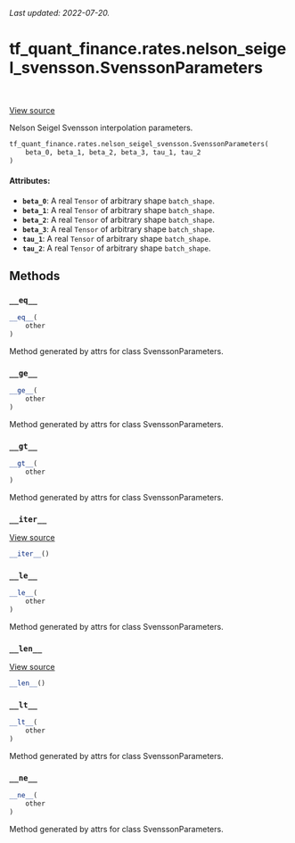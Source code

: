 <!--
This file is generated by a tool. Do not edit directly.
For open-source contributions the docs will be updated automatically.
-->

*Last updated: 2022-07-20.*

<div itemscope itemtype="http://developers.google.com/ReferenceObject">
<meta itemprop="name" content="tf_quant_finance.rates.nelson_seigel_svensson.SvenssonParameters" />
<meta itemprop="path" content="Stable" />
<meta itemprop="property" content="__eq__"/>
<meta itemprop="property" content="__ge__"/>
<meta itemprop="property" content="__gt__"/>
<meta itemprop="property" content="__init__"/>
<meta itemprop="property" content="__iter__"/>
<meta itemprop="property" content="__le__"/>
<meta itemprop="property" content="__len__"/>
<meta itemprop="property" content="__lt__"/>
<meta itemprop="property" content="__ne__"/>
</div>

# tf_quant_finance.rates.nelson_seigel_svensson.SvenssonParameters

<!-- Insert buttons and diff -->

<table class="tfo-notebook-buttons tfo-api" align="left">
</table>

<a target="_blank" href="https://github.com/google/tf-quant-finance/blob/master/tf_quant_finance/rates/nelson_seigel_svensson/nelson_seigel_svensson_interpolation.py">View source</a>



Nelson Seigel Svensson interpolation parameters.

```python
tf_quant_finance.rates.nelson_seigel_svensson.SvenssonParameters(
    beta_0, beta_1, beta_2, beta_3, tau_1, tau_2
)
```



<!-- Placeholder for "Used in" -->


#### Attributes:

* <b>`beta_0`</b>: A real `Tensor` of arbitrary shape `batch_shape`.
* <b>`beta_1`</b>: A real `Tensor` of arbitrary shape `batch_shape`.
* <b>`beta_2`</b>: A real `Tensor` of arbitrary shape `batch_shape`.
* <b>`beta_3`</b>: A real `Tensor` of arbitrary shape `batch_shape`.
* <b>`tau_1`</b>: A real `Tensor` of arbitrary shape `batch_shape`.
* <b>`tau_2`</b>: A real `Tensor` of arbitrary shape `batch_shape`.

## Methods

<h3 id="__eq__"><code>__eq__</code></h3>

```python
__eq__(
    other
)
```

Method generated by attrs for class SvenssonParameters.


<h3 id="__ge__"><code>__ge__</code></h3>

```python
__ge__(
    other
)
```

Method generated by attrs for class SvenssonParameters.


<h3 id="__gt__"><code>__gt__</code></h3>

```python
__gt__(
    other
)
```

Method generated by attrs for class SvenssonParameters.


<h3 id="__iter__"><code>__iter__</code></h3>

<a target="_blank" href="https://github.com/google/tf-quant-finance/blob/master/tf_quant_finance/utils/dataclass.py">View source</a>

```python
__iter__()
```




<h3 id="__le__"><code>__le__</code></h3>

```python
__le__(
    other
)
```

Method generated by attrs for class SvenssonParameters.


<h3 id="__len__"><code>__len__</code></h3>

<a target="_blank" href="https://github.com/google/tf-quant-finance/blob/master/tf_quant_finance/utils/dataclass.py">View source</a>

```python
__len__()
```




<h3 id="__lt__"><code>__lt__</code></h3>

```python
__lt__(
    other
)
```

Method generated by attrs for class SvenssonParameters.


<h3 id="__ne__"><code>__ne__</code></h3>

```python
__ne__(
    other
)
```

Method generated by attrs for class SvenssonParameters.




